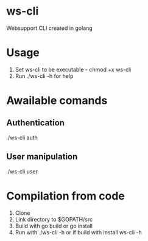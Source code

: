 # ws-cli
Websupport CLI created in golang

# Usage
1. Set ws-cli to be executable - chmod +x ws-cli
2. Run ./ws-cli -h for help

# Awailable comands
## Authentication
./ws-cli auth
## User manipulation
./ws-cli user

# Compilation from code
1. Clone
2. Link directory to $GOPATH/src
3. Build with go build or go install
4. Run with ./ws-cli -h or if build with install ws-cli -h
